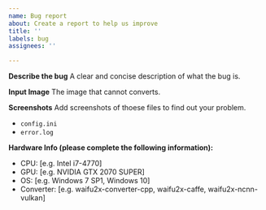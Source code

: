 ```yaml
---
name: Bug report
about: Create a report to help us improve
title: ''
labels: bug
assignees: ''

---
```


**Describe the bug**
A clear and concise description of what the bug is.





**Input Image**
The image that cannot converts.

**Screenshots**
Add screenshots of thoese files to find out your problem.
- `config.ini`
- `error.log`

**Hardware Info (please complete the following information):**
 - CPU: [e.g. Intel i7-4770]
 - GPU: [e.g. NVIDIA GTX 2070 SUPER]
 - OS: [e.g. Windows 7 SP1,  Windows 10]
 - Converter: [e.g. waifu2x-converter-cpp, waifu2x-caffe, waifu2x-ncnn-vulkan]
